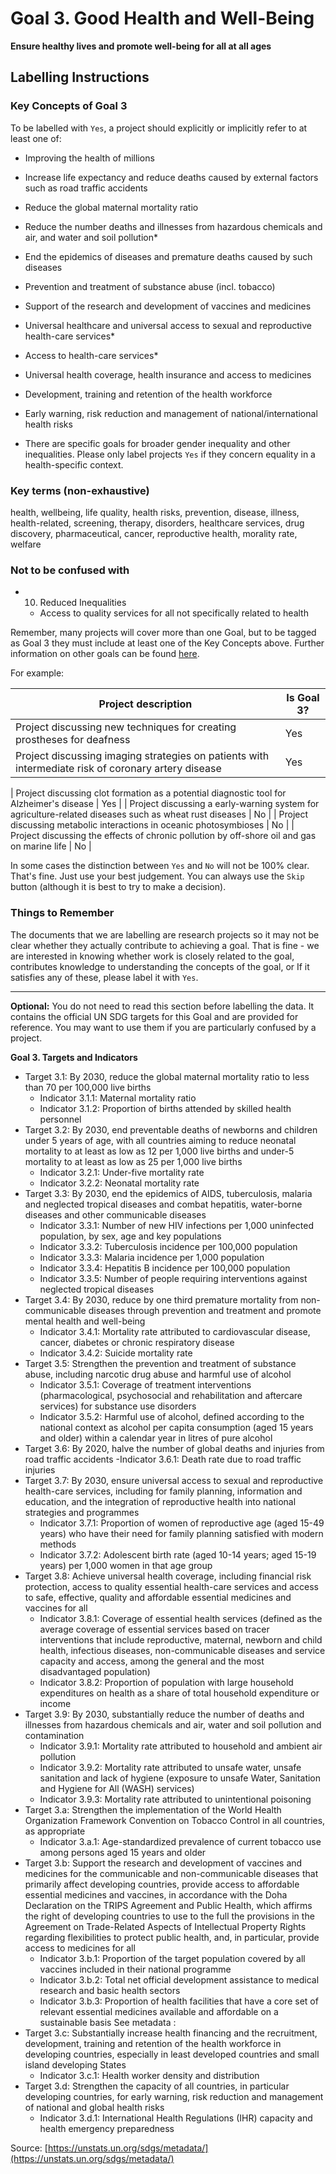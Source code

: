 # Goal 3. Good Health and Well-Being
**Ensure healthy lives and promote well-being for all at all ages**

## Labelling Instructions

### Key Concepts of Goal 3

To be labelled with `Yes`, a project should explicitly or implicitly refer to at least one of:

- Improving the health of millions
- Increase life expectancy and reduce deaths caused by external factors such as road traffic accidents
- Reduce the global maternal mortality ratio
- Reduce the number deaths and illnesses from hazardous chemicals and air, and water and soil pollution*
- End the epidemics of diseases and premature deaths caused by such diseases
- Prevention and treatment of substance abuse (incl. tobacco)

- Support of the research and development of vaccines and medicines
- Universal healthcare and universal access to sexual and reproductive health-care services*
- Access to health-care services*
- Universal health coverage, health insurance and access to medicines
- Development, training and retention of the health workforce
- Early warning, risk reduction and management of national/international health risks

* There are specific goals for broader gender inequality and other inequalities. Please only label projects `Yes` if they concern equality in a health-specific context.


### Key terms (non-exhaustive)

health, wellbeing, life quality, health risks, prevention, disease, illness, health-related, screening, therapy, disorders, healthcare services, drug discovery, pharmaceutical, cancer, reproductive health, morality rate, welfare

### Not to be confused with

- 10. Reduced Inequalities
  - Access to quality services for all not specifically related to health

Remember, many projects will cover more than one Goal, but to be tagged as Goal 3 they must include at least one of the Key Concepts above. Further information on other goals can be found [here](https://unstats.un.org/sdgs/metadata/).

For example:

| Project description                                                                        | Is Goal 3? |
|--------------------------------------------------------------------------------------------|------------|
| Project discussing new techniques for creating prostheses for deafness                                     | Yes        |
| Project discussing imaging strategies on patients with intermediate risk of coronary artery disease                                    | Yes        |

| Project discussing clot formation as a potential diagnostic tool for Alzheimer's disease                                     | Yes        |
| Project discussing a early-warning system for agriculture-related diseases such as wheat rust diseases                                    | No         |
| Project discussing metabolic interactions in oceanic photosymbioses                                    | No         |
| Project discussing the effects of chronic pollution by off-shore oil and gas on marine life                                    | No         |

In some cases the distinction between `Yes` and `No` will not be 100% clear. That's fine. Just use your best judgement. You can always use the `Skip` button (although it is best to try to make a decision).


### Things to Remember

The documents that we are labelling are research projects so it may not be clear whether they actually contribute to achieving a goal. That is fine - we are interested in knowing whether work is closely related to the goal, contributes knowledge to understanding the concepts of the goal, or If it satisfies any of these, please label it with `Yes`.


---

**Optional:** You do not need to read this section before labelling the data. It contains the official UN SDG targets for this Goal and are provided for reference. You may want to use them if you are particularly confused by a project.


**Goal 3. Targets and Indicators**

- Target 3.1: By 2030, reduce the global maternal mortality ratio to less than 70 per 100,000 live births
  - Indicator 3.1.1: Maternal mortality ratio
  - Indicator 3.1.2: Proportion of births attended by skilled health personnel
- Target 3.2: By 2030, end preventable deaths of newborns and children under 5 years of age, with all countries aiming to reduce neonatal mortality to at least as low as 12 per 1,000 live births and under-5 mortality to at least as low as 25 per 1,000 live births
  - Indicator 3.2.1: Under-five mortality rate
  - Indicator 3.2.2: Neonatal mortality rate
- Target 3.3: By 2030, end the epidemics of AIDS, tuberculosis, malaria and neglected tropical diseases and combat hepatitis, water-borne diseases and other communicable diseases
  - Indicator 3.3.1: Number of new HIV infections per 1,000 uninfected population, by sex, age and key populations
  - Indicator 3.3.2: Tuberculosis incidence per 100,000 population
  - Indicator 3.3.3: Malaria incidence per 1,000 population
  - Indicator 3.3.4: Hepatitis B incidence per 100,000 population
  - Indicator 3.3.5: Number of people requiring interventions against neglected tropical diseases
- Target 3.4: By 2030, reduce by one third premature mortality from non-communicable diseases through prevention and treatment and promote mental health and well-being
  - Indicator 3.4.1: Mortality rate attributed to cardiovascular disease, cancer, diabetes or chronic respiratory disease
  - Indicator 3.4.2: Suicide mortality rate
- Target 3.5: Strengthen the prevention and treatment of substance abuse, including narcotic drug abuse and harmful use of alcohol
  - Indicator 3.5.1: Coverage of treatment interventions (pharmacological, psychosocial and rehabilitation and aftercare services) for substance use disorders
  - Indicator 3.5.2: Harmful use of alcohol, defined according to the national context as alcohol per capita consumption (aged 15 years and older) within a calendar year in litres of pure alcohol
- Target 3.6: By 2020, halve the number of global deaths and injuries from road traffic accidents
   -Indicator 3.6.1: Death rate due to road traffic injuries
- Target 3.7: By 2030, ensure universal access to sexual and reproductive health-care services, including for family planning, information and education, and the integration of reproductive health into national strategies and programmes
  - Indicator 3.7.1: Proportion of women of reproductive age (aged 15-49 years) who have their need for family planning satisfied with modern methods
  - Indicator 3.7.2: Adolescent birth rate (aged 10-14 years; aged 15-19 years) per 1,000 women in that age group
- Target 3.8: Achieve universal health coverage, including financial risk protection, access to quality essential health-care services and access to safe, effective, quality and affordable essential medicines and vaccines for all
  - Indicator 3.8.1: Coverage of essential health services (defined as the average coverage of essential services based on tracer interventions that include reproductive, maternal, newborn and child health, infectious diseases, non-communicable diseases and service capacity and access, among the general and the most disadvantaged population)
  - Indicator 3.8.2: Proportion of population with large household expenditures on health as a share of total household expenditure or income
- Target 3.9: By 2030, substantially reduce the number of deaths and illnesses from hazardous chemicals and air, water and soil pollution and contamination
  - Indicator 3.9.1: Mortality rate attributed to household and ambient air pollution
  - Indicator 3.9.2: Mortality rate attributed to unsafe water, unsafe sanitation and lack of hygiene (exposure to unsafe Water, Sanitation and Hygiene for All (WASH) services)
  - Indicator 3.9.3: Mortality rate attributed to unintentional poisoning
- Target 3.a: Strengthen the implementation of the World Health Organization Framework Convention on Tobacco Control in all countries, as appropriate
  - Indicator 3.a.1: Age-standardized prevalence of current tobacco use among persons aged 15 years and older
- Target 3.b: Support the research and development of vaccines and medicines for the communicable and non-communicable diseases that primarily affect developing countries, provide access to affordable essential medicines and vaccines, in accordance with the Doha Declaration on the TRIPS Agreement and Public Health, which affirms the right of developing countries to use to the full the provisions in the Agreement on Trade-Related Aspects of Intellectual Property Rights regarding flexibilities to protect public health, and, in particular, provide access to medicines for all
  - Indicator 3.b.1: Proportion of the target population covered by all vaccines included in their national programme
  - Indicator 3.b.2: Total net official development assistance to medical research and basic health sectors
  - Indicator 3.b.3: Proportion of health facilities that have a core set of relevant essential medicines available and affordable on a sustainable basis
  See metadata :
- Target 3.c: Substantially increase health financing and the recruitment, development, training and retention of the health workforce in developing countries, especially in least developed countries and small island developing States
  - Indicator 3.c.1: Health worker density and distribution
- Target 3.d: Strengthen the capacity of all countries, in particular developing countries, for early warning, risk reduction and management of national and global health risks
  - Indicator 3.d.1: International Health Regulations (IHR) capacity and health emergency preparedness

Source: [https://unstats.un.org/sdgs/metadata/](https://unstats.un.org/sdgs/metadata/)
